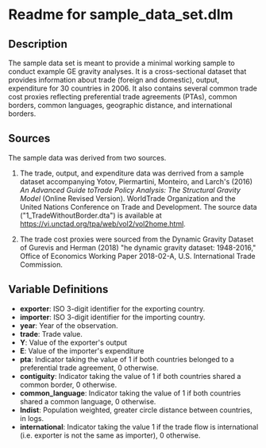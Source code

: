 # Readme for sample_data_set.dlm

## Description
The sample data set is meant to provide a minimal working sample to conduct example GE gravity analyses. It is a cross-sectional dataset that provides information about trade (foreign and domestic), output, expenditure for 30 countries in 2006. It also contains several common trade cost proxies reflecting preferential trade agreements (PTAs), common borders, common languages, geographic distance, and international borders. 

## Sources
The sample data was derived from two sources. 

1. The trade, output, and expenditure data was derrived from a sample dataset accompanying Yotov, Piermartini, Monteiro, and Larch's (2016) *An Advanced Guide toTrade  Policy  Analysis:  The  Structural  Gravity  Model* (Online  Revised  Version).  WorldTrade Organization and the United Nations Conference on Trade and Development. The source data ("1_TradeWithoutBorder.dta") is available at https://vi.unctad.org/tpa/web/vol2/vol2home.html.

2. The trade cost proxies were sourced from the Dynamic Gravity Dataset of Gurevis and Herman (2018) "he dynamic gravity dataset:  1948-2016," Office of Economics Working Paper 2018-02-A, U.S. International Trade Commission.

## Variable Definitions

* **exporter**: ISO 3-digit identifier for the exporting country.
* **importer**: ISO 3-digit identifier for the importing country.
* **year**: Year of the observation.
* **trade**: Trade value.
* **Y**: Value of the exporter's output
* **E**: Value of the importer's expenditure
* **pta**: Indicator taking the value of 1 if both countries belonged to a preferential trade agreement, 0 otherwise.
* **contiguity**: Indicator taking the value of 1 if both countries shared a common border, 0 otherwise.
* **common_language**: Indicator taking the value of 1 if both countries shared a common language, 0 otherwise.
* **lndist**: Population weighted, greater circle distance between countries, in logs.
* **international**: Indicator taking the value 1 if the trade flow is international (i.e. exporter is not the same as importer), 0 otherwise.

 